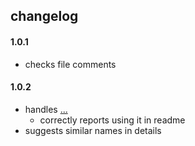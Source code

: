 ## changelog

#### 1.0.1

- checks file comments

#### 1.0.2

- handles [...](#definition)
    - correctly reports using it in readme
- suggests similar names in details
